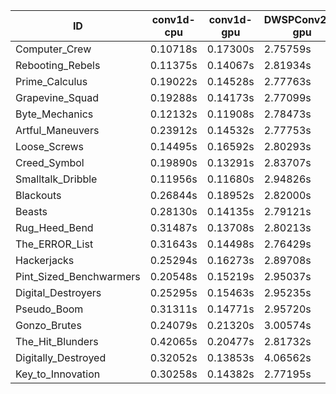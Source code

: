 |ID|conv1d-cpu|conv1d-gpu|DWSPConv2D-gpu|gemm-gpu|avg|
|-|-|-|-|-|-|
|Computer_Crew|0.10718s|0.17300s|2.75759s|1.67772s|1.17887s|
|Rebooting_Rebels|0.11375s|0.14067s|2.81934s|1.65874s|1.18313s|
|Prime_Calculus|0.19022s|0.14528s|2.77763s|1.65577s|1.19223s|
|Grapevine_Squad|0.19288s|0.14173s|2.77099s|1.68563s|1.19781s|
|Byte_Mechanics|0.12132s|0.11908s|2.78473s|1.76759s|1.19818s|
|Artful_Maneuvers|0.23912s|0.14532s|2.77753s|1.66508s|1.20677s|
|Loose_Screws|0.14495s|0.16592s|2.80293s|1.73679s|1.21265s|
|Creed_Symbol|0.19890s|0.13291s|2.83707s|1.74121s|1.22752s|
|Smalltalk_Dribble|0.11956s|0.11680s|2.94826s|1.73888s|1.23088s|
|Blackouts|0.26844s|0.18952s|2.82000s|1.68138s|1.23983s|
|Beasts|0.28130s|0.14135s|2.79121s|1.85458s|1.26711s|
|Rug_Heed_Bend|0.31487s|0.13708s|2.80213s|1.81572s|1.26745s|
|The_ERROR_List|0.31643s|0.14498s|2.76429s|1.90282s|1.28213s|
|Hackerjacks|0.25294s|0.16273s|2.89708s|1.86113s|1.29347s|
|Pint_Sized_Benchwarmers|0.20548s|0.15219s|2.95037s|1.90976s|1.30445s|
|Digital_Destroyers|0.25295s|0.15463s|2.95235s|1.86006s|1.30500s|
|Pseudo_Boom|0.31311s|0.14771s|2.95720s|1.87801s|1.32401s|
|Gonzo_Brutes|0.24079s|0.21320s|3.00574s|1.88921s|1.33723s|
|The_Hit_Blunders|0.42065s|0.20477s|2.81732s|1.91028s|1.33826s|
|Digitally_Destroyed|0.32052s|0.13853s|4.06562s|2.46195s|1.74666s|
|Key_to_Innovation|0.30258s|0.14382s|2.77195s|infs|infs|
